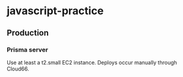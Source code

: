 # javascript-practice

## Production

### Prisma server

Use at least a t2.small EC2 instance. Deploys occur manually through Cloud66.